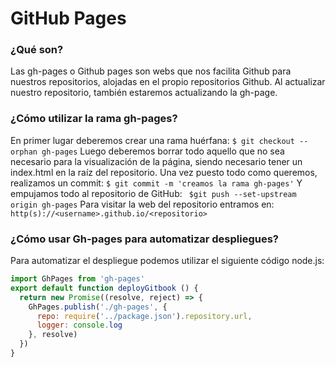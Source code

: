 # GitHub Pages
### ¿Qué son?
Las gh-pages o Github pages son webs que nos facilita Github para nuestros repositorios, alojadas en el propio repositorios Github. Al actualizar nuestro repositorio, también estaremos actualizando la gh-page.
### ¿Cómo utilizar la rama gh-pages?
En primer lugar deberemos crear una rama huérfana:
`$ git checkout --orphan gh-pages`
Luego deberemos borrar todo aquello que no sea necesario para la visualización de la página, siendo necesario tener un index.html en la raíz del repositorio.
Una vez puesto todo como queremos, realizamos un commit:
`$ git commit -m 'creamos la rama gh-pages'`
Y empujamos todo al repositorio de GitHub:
` $git push --set-upstream origin gh-pages`
Para visitar la web del repositorio entramos en:
`http(s)://<username>.github.io/<repositorio>`
### ¿Cómo usar Gh-pages para automatizar despliegues?
Para automatizar el despliegue podemos utilizar el siguiente código node.js:
```js
import GhPages from 'gh-pages'
export default function deployGitbook () {
  return new Promise((resolve, reject) => {
    GhPages.publish('./gh-pages', {
      repo: require('../package.json').repository.url,
      logger: console.log
    }, resolve)
  })
}
```
